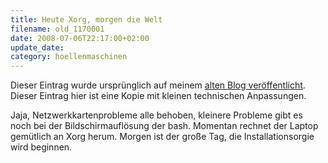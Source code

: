 ```yaml
---
title: Heute Xorg, morgen die Welt
filename: old_1170001
date: 2008-07-06T22:17:00+02:00
update_date:
category: hoellenmaschinen
---
```

Dieser Eintrag wurde ursprünglich auf meinem [alten Blog veröffentlicht](https://stu.blogger.de/stories/1170001/). Dieser Eintrag hier ist eine Kopie mit kleinen technischen Anpassungen.

Jaja, Netzwerkkartenprobleme alle behoben, kleinere Probleme gibt es noch bei der Bildschirmauflösung der bash. Momentan rechnet der Laptop gemütlich an Xorg herum. Morgen ist der große Tag, die Installationsorgie wird beginnen.
